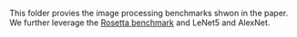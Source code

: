 This folder provies the image processing benchmarks shwon in the paper. We further leverage the [Rosetta benchmark](https://github.com/cornell-zhang/rosetta) and LeNet5 and AlexNet. 